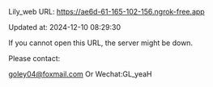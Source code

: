 Lily_web URL: https://ae6d-61-165-102-156.ngrok-free.app

Updated at: 2024-12-10 08:29:30

If you cannot open this URL, the server might be down.

Please contact: 

goley04@foxmail.com Or Wechat:GL_yeaH